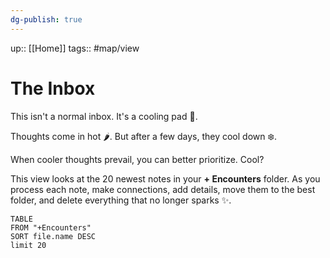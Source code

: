 ```yaml
---
dg-publish: true
---
```

up:: [[Home]]
tags:: #map/view 

# The Inbox
This isn't a normal inbox. It's a cooling pad 🧊.

Thoughts come in hot 🌶. But after a few days, they cool down ❄️.

When cooler thoughts prevail, you can better prioritize. Cool? 

This view looks at the 20 newest notes in your **+ Encounters** folder. As you process each note, make connections, add details, move them to the best folder,  and delete everything that no longer sparks ✨. 

```dataview 
TABLE 
FROM "+Encounters" 
SORT file.name DESC
limit 20
```
